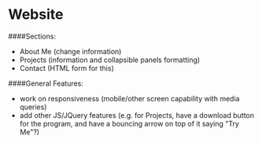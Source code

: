 Website
============

####Sections:
- About Me (change information)
- Projects (information and collapsible panels formatting)
- Contact (HTML form for this)

####General Features:
- work on responsiveness (mobile/other screen capability with media queries)
- add other JS/JQuery features (e.g. for Projects, have a download button for the program, and have a bouncing arrow on top of it saying "Try Me"?)
